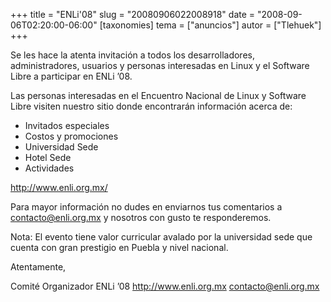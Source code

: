 +++
title = "ENLi'08"
slug = "20080906022008918"
date = "2008-09-06T02:20:00-06:00"
[taxonomies]
tema = ["anuncios"]
autor = ["Tlehuek"]
+++

Se les hace la atenta invitación a todos los desarrolladores,
administradores, usuarios y personas interesadas en Linux y el Software
Libre a participar en ENLi ’08.

Las personas interesadas en el Encuentro Nacional de Linux y Software
Libre visiten nuestro sitio donde encontrarán información acerca de:

-   Invitados especiales
-   Costos y promociones
-   Universidad Sede
-   Hotel Sede
-   Actividades

<a href="http://www.enli.org.mx/">http://www.enli.org.mx/</a>

Para mayor información no dudes en enviarnos tus comentarios a
contacto@enli.org.mx y nosotros con gusto te responderemos.

Nota: El evento tiene valor curricular avalado por la universidad sede
que cuenta con gran prestigio en Puebla y nivel nacional.

Atentamente,

Comité Organizador ENLi ’08
<a href="http://www.enli.org.mx">http://www.enli.org.mx</a>
contacto@enli.org.mx

